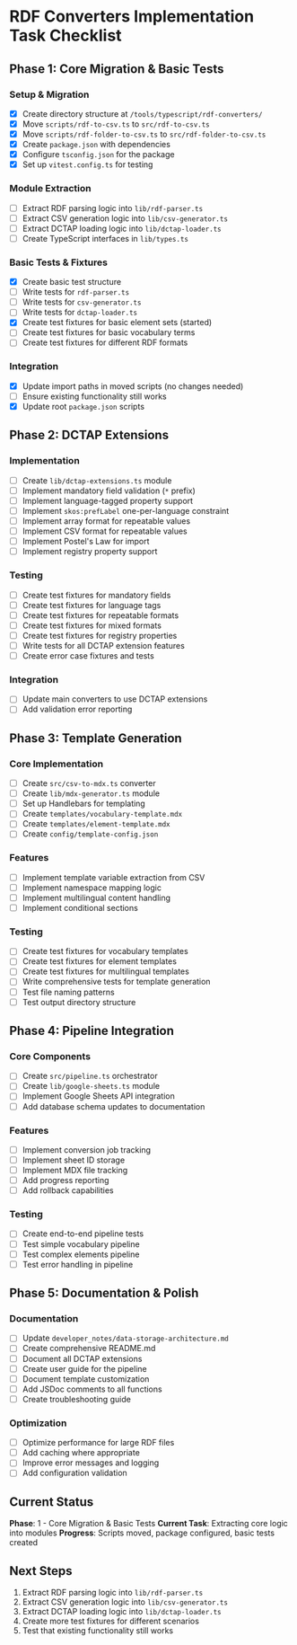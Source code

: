 # RDF Converters Implementation Task Checklist

## Phase 1: Core Migration & Basic Tests

### Setup & Migration
- [x] Create directory structure at `/tools/typescript/rdf-converters/`
- [x] Move `scripts/rdf-to-csv.ts` to `src/rdf-to-csv.ts`
- [x] Move `scripts/rdf-folder-to-csv.ts` to `src/rdf-folder-to-csv.ts`
- [x] Create `package.json` with dependencies
- [x] Configure `tsconfig.json` for the package
- [x] Set up `vitest.config.ts` for testing

### Module Extraction
- [ ] Extract RDF parsing logic into `lib/rdf-parser.ts`
- [ ] Extract CSV generation logic into `lib/csv-generator.ts`
- [ ] Extract DCTAP loading logic into `lib/dctap-loader.ts`
- [ ] Create TypeScript interfaces in `lib/types.ts`

### Basic Tests & Fixtures
- [x] Create basic test structure
- [ ] Write tests for `rdf-parser.ts`
- [ ] Write tests for `csv-generator.ts`
- [ ] Write tests for `dctap-loader.ts`
- [x] Create test fixtures for basic element sets (started)
- [ ] Create test fixtures for basic vocabulary terms
- [ ] Create test fixtures for different RDF formats

### Integration
- [x] Update import paths in moved scripts (no changes needed)
- [ ] Ensure existing functionality still works
- [x] Update root `package.json` scripts

## Phase 2: DCTAP Extensions

### Implementation
- [ ] Create `lib/dctap-extensions.ts` module
- [ ] Implement mandatory field validation (`*` prefix)
- [ ] Implement language-tagged property support
- [ ] Implement `skos:prefLabel` one-per-language constraint
- [ ] Implement array format for repeatable values
- [ ] Implement CSV format for repeatable values
- [ ] Implement Postel's Law for import
- [ ] Implement registry property support

### Testing
- [ ] Create test fixtures for mandatory fields
- [ ] Create test fixtures for language tags
- [ ] Create test fixtures for repeatable formats
- [ ] Create test fixtures for mixed formats
- [ ] Create test fixtures for registry properties
- [ ] Write tests for all DCTAP extension features
- [ ] Create error case fixtures and tests

### Integration
- [ ] Update main converters to use DCTAP extensions
- [ ] Add validation error reporting

## Phase 3: Template Generation

### Core Implementation
- [ ] Create `src/csv-to-mdx.ts` converter
- [ ] Create `lib/mdx-generator.ts` module
- [ ] Set up Handlebars for templating
- [ ] Create `templates/vocabulary-template.mdx`
- [ ] Create `templates/element-template.mdx`
- [ ] Create `config/template-config.json`

### Features
- [ ] Implement template variable extraction from CSV
- [ ] Implement namespace mapping logic
- [ ] Implement multilingual content handling
- [ ] Implement conditional sections

### Testing
- [ ] Create test fixtures for vocabulary templates
- [ ] Create test fixtures for element templates
- [ ] Create test fixtures for multilingual templates
- [ ] Write comprehensive tests for template generation
- [ ] Test file naming patterns
- [ ] Test output directory structure

## Phase 4: Pipeline Integration

### Core Components
- [ ] Create `src/pipeline.ts` orchestrator
- [ ] Create `lib/google-sheets.ts` module
- [ ] Implement Google Sheets API integration
- [ ] Add database schema updates to documentation

### Features
- [ ] Implement conversion job tracking
- [ ] Implement sheet ID storage
- [ ] Implement MDX file tracking
- [ ] Add progress reporting
- [ ] Add rollback capabilities

### Testing
- [ ] Create end-to-end pipeline tests
- [ ] Test simple vocabulary pipeline
- [ ] Test complex elements pipeline
- [ ] Test error handling in pipeline

## Phase 5: Documentation & Polish

### Documentation
- [ ] Update `developer_notes/data-storage-architecture.md`
- [ ] Create comprehensive README.md
- [ ] Document all DCTAP extensions
- [ ] Create user guide for the pipeline
- [ ] Document template customization
- [ ] Add JSDoc comments to all functions
- [ ] Create troubleshooting guide

### Optimization
- [ ] Optimize performance for large RDF files
- [ ] Add caching where appropriate
- [ ] Improve error messages and logging
- [ ] Add configuration validation

## Current Status

**Phase**: 1 - Core Migration & Basic Tests
**Current Task**: Extracting core logic into modules
**Progress**: Scripts moved, package configured, basic tests created

## Next Steps

1. Extract RDF parsing logic into `lib/rdf-parser.ts`
2. Extract CSV generation logic into `lib/csv-generator.ts`
3. Extract DCTAP loading logic into `lib/dctap-loader.ts`
4. Create more test fixtures for different scenarios
5. Test that existing functionality still works